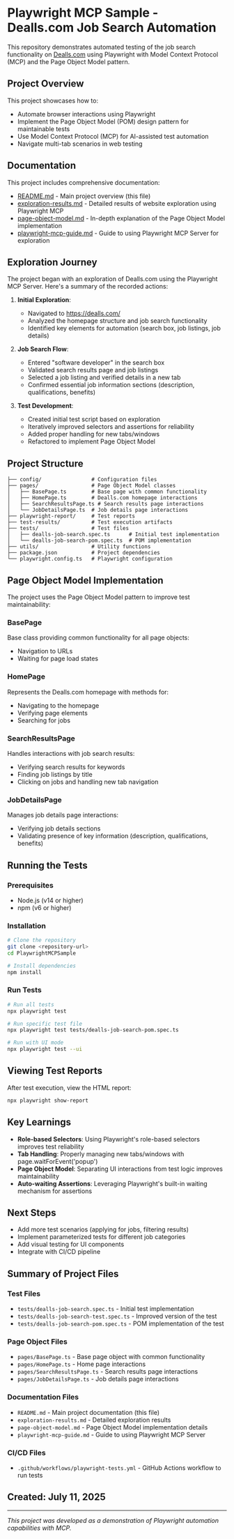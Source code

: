 # Playwright MCP Sample - Dealls.com Job Search Automation

This repository demonstrates automated testing of the job search functionality on [Dealls.com](https://dealls.com/) using Playwright with Model Context Protocol (MCP) and the Page Object Model pattern.

## Project Overview

This project showcases how to:
- Automate browser interactions using Playwright
- Implement the Page Object Model (POM) design pattern for maintainable tests
- Use Model Context Protocol (MCP) for AI-assisted test automation
- Navigate multi-tab scenarios in web testing

## Documentation

This project includes comprehensive documentation:
- [README.md](README.md) - Main project overview (this file)
- [exploration-results.md](exploration-results.md) - Detailed results of website exploration using Playwright MCP
- [page-object-model.md](page-object-model.md) - In-depth explanation of the Page Object Model implementation
- [playwright-mcp-guide.md](playwright-mcp-guide.md) - Guide to using Playwright MCP Server for exploration

## Exploration Journey

The project began with an exploration of Dealls.com using the Playwright MCP Server. Here's a summary of the recorded actions:

1. **Initial Exploration**: 
   - Navigated to https://dealls.com/
   - Analyzed the homepage structure and job search functionality
   - Identified key elements for automation (search box, job listings, job details)

2. **Job Search Flow**:
   - Entered "software developer" in the search box
   - Validated search results page and job listings
   - Selected a job listing and verified details in a new tab
   - Confirmed essential job information sections (description, qualifications, benefits)

3. **Test Development**:
   - Created initial test script based on exploration
   - Iteratively improved selectors and assertions for reliability
   - Added proper handling for new tabs/windows
   - Refactored to implement Page Object Model

## Project Structure

```
├── config/                # Configuration files
├── pages/                 # Page Object Model classes
│   ├── BasePage.ts        # Base page with common functionality
│   ├── HomePage.ts        # Dealls.com homepage interactions
│   ├── SearchResultsPage.ts # Search results page interactions
│   └── JobDetailsPage.ts  # Job details page interactions
├── playwright-report/     # Test reports
├── test-results/          # Test execution artifacts
├── tests/                 # Test files
│   ├── dealls-job-search.spec.ts      # Initial test implementation
│   └── dealls-job-search-pom.spec.ts  # POM implementation
├── utils/                 # Utility functions
├── package.json           # Project dependencies
└── playwright.config.ts   # Playwright configuration
```

## Page Object Model Implementation

The project uses the Page Object Model pattern to improve test maintainability:

### BasePage

Base class providing common functionality for all page objects:
- Navigation to URLs
- Waiting for page load states

### HomePage

Represents the Dealls.com homepage with methods for:
- Navigating to the homepage
- Verifying page elements
- Searching for jobs

### SearchResultsPage

Handles interactions with job search results:
- Verifying search results for keywords
- Finding job listings by title
- Clicking on jobs and handling new tab navigation

### JobDetailsPage

Manages job details page interactions:
- Verifying job details sections
- Validating presence of key information (description, qualifications, benefits)

## Running the Tests

### Prerequisites

- Node.js (v14 or higher)
- npm (v6 or higher)

### Installation

```bash
# Clone the repository
git clone <repository-url>
cd PlaywrightMCPSample

# Install dependencies
npm install
```

### Run Tests

```bash
# Run all tests
npx playwright test

# Run specific test file
npx playwright test tests/dealls-job-search-pom.spec.ts

# Run with UI mode
npx playwright test --ui
```

## Viewing Test Reports

After test execution, view the HTML report:

```bash
npx playwright show-report
```

## Key Learnings

- **Role-based Selectors**: Using Playwright's role-based selectors improves test reliability
- **Tab Handling**: Properly managing new tabs/windows with page.waitForEvent('popup')
- **Page Object Model**: Separating UI interactions from test logic improves maintainability
- **Auto-waiting Assertions**: Leveraging Playwright's built-in waiting mechanism for assertions

## Next Steps

- Add more test scenarios (applying for jobs, filtering results)
- Implement parameterized tests for different job categories
- Add visual testing for UI components
- Integrate with CI/CD pipeline

## Summary of Project Files

### Test Files
- `tests/dealls-job-search.spec.ts` - Initial test implementation
- `tests/dealls-job-search-test.spec.ts` - Improved version of the test
- `tests/dealls-job-search-pom.spec.ts` - POM implementation of the test

### Page Object Files
- `pages/BasePage.ts` - Base page object with common functionality
- `pages/HomePage.ts` - Home page interactions
- `pages/SearchResultsPage.ts` - Search results page interactions
- `pages/JobDetailsPage.ts` - Job details page interactions

### Documentation Files
- `README.md` - Main project documentation (this file)
- `exploration-results.md` - Detailed exploration results
- `page-object-model.md` - Page Object Model implementation details
- `playwright-mcp-guide.md` - Guide to using Playwright MCP Server

### CI/CD Files
- `.github/workflows/playwright-tests.yml` - GitHub Actions workflow to run tests

## Created: July 11, 2025

---

*This project was developed as a demonstration of Playwright automation capabilities with MCP.*
